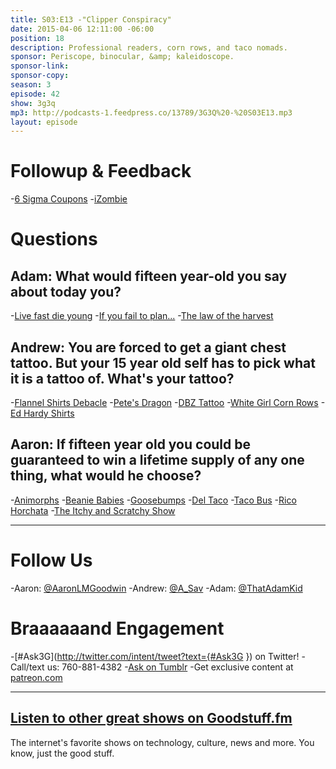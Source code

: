 ```yaml
---
title: S03:E13 -"Clipper Conspiracy"
date: 2015-04-06 12:11:00 -06:00
position: 18
description: Professional readers, corn rows, and taco nomads.
sponsor: Periscope, binocular, &amp; kaleidoscope.
sponsor-link: 
sponsor-copy: 
season: 3
episode: 42
show: 3g3q
mp3: http://podcasts-1.feedpress.co/13789/3G3Q%20-%20S03E13.mp3
layout: episode
---
```


# Followup &amp; Feedback
-[6 Sigma Coupons](https://www.dropbox.com/s/1gkqf9agv2e28b6/Screenshot%202015-03-26%2013.57.26.png?dl=0)
-[iZombie](http://www.imdb.com/title/tt3501584/)

# Questions

## Adam: What would fifteen year-old you say about today you?
-[Live fast die young](https://youtu.be/2uYs0gJD-LE)
-[If you fail to plan...](http://www.goodreads.com/quotes/460142-if-you-fail-to-plan-you-are-planning-to-fail)
-[The law of the harvest](http://www.brainyquote.com/quotes/quotes/j/jamesallen148442.html)

## Andrew: You are forced to get a giant chest tattoo. But your 15 year old self has to pick what it is a tattoo of. What's your tattoo?
-[Flannel Shirts Debacle](http://www.3g3q.co/203)
-[Pete's Dragon](http://www.imdb.com/title/tt0076538/)
-[DBZ Tattoo](https://s-media-cache-ak0.pinimg.com/originals/c5/67/e6/c567e6527ee270b0fc06a0cb01d7e705.jpg)
-[White Girl Corn Rows](https://drive.google.com/file/d/0Bz9Q-zc1_8b0THh5c1NndG5WcFE/view?usp=sharing)
-[Ed Hardy Shirts](http://www.amazon.com/Ed-Hardy/b?ie=UTF8&node=2529333011)

## Aaron: If fifteen year old you could be guaranteed to win a lifetime supply of any one thing, what would he choose?
-[Animorphs](http://www.scholastic.com/animorphs/)
-[Beanie Babies](http://en.wikipedia.org/wiki/Beanie_Babies)
-[Goosebumps](http://goosebumps.scholastic.com/)
-[Del Taco](http://www.deltaco.com/)
-[Taco Bus](http://www.yelp.com/biz/taqueria-el-rancho-rexburg)
-[Rico Horchata](http://www.quericavida.com/en/what-is-rico/horchata/)
-[The Itchy and Scratchy Show](http://en.wikipedia.org/wiki/The_Itchy_%26_Scratchy_Show)

***

# Follow Us
-Aaron: [@AaronLMGoodwin](http://twitter.com/aaronlmgoodwin)
-Andrew: [@A_Sav](http://twitter.com/a_sav)
-Adam: [@ThatAdamKid](http://twitter.com/thatadamkid)

# Braaaaaand Engagement
-[#Ask3G](http://twitter.com/intent/tweet?text={#Ask3G }) on Twitter!
-Call/text us: 760-881-4382
-[Ask on Tumblr](http://3g3q.co/ask)
-Get exclusive content at [patreon.com](http://www.patreon.com/3g3q)

***

## [Listen to other great shows on Goodstuff.fm](http://goodstuff.fm/)
The internet's favorite shows on technology, culture, news and more. You know, just the good stuff.

